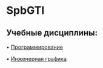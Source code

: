 # SpbGTI
## Учебные дисциплины:

• [Программирование](https://github.com/DayMan902/SpbGTI/blob/main/Files/Programming.md)

• [Инженерная графика]()
